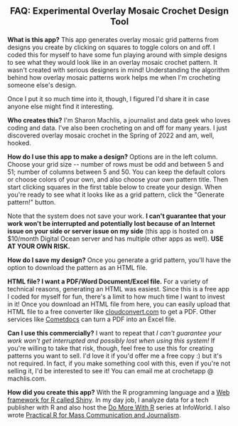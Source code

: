 

<style> h3  {font-size: 20px; text-align: center; !important;}
h4.author {text-align: center; !important;}
</style>

### FAQ: Experimental Overlay Mosaic Crochet Design Tool

**What is this app?** This app generates overlay mosaic grid patterns from designs you create by clicking on squares to toggle colors on and off. I coded this for myself to have some fun playing around with simple designs to see what they would look like in an overlay mosaic crochet pattern. It wasn't created with serious designers in mind! Understanding the algorithm behind how overlay mosaic patterns work helps me when I'm crocheting someone else's design.

Once I put it so much time into it, though, I figured I'd share it in case anyone else might find it interesting.

**Who creates this?** I'm Sharon Machlis, a journalist and data geek who loves coding and data. I've also been crocheting on and off for many years. I just discovered overlay mosaic crochet in the Spring of 2022 and am, well, hooked.

**How do I use this app to make a design?** Options are in the left column. Choose your grid size -- number of rows must be odd and between 5 and 51; number of columns between 5 and 50. You can keep the default colors or choose colors of your own, and also choose your own pattern title. Then start clicking squares in the first table below to create your design. When you're ready to see what it looks like as a grid pattern, click the "Generate pattern!" button.

Note that the system does not save your work. **I can't guarantee that your work won't be interrupted and potentially lost because of an Internet issue on your side or server issue on my side** (this app is hosted on a $10/month Digital Ocean server and has multiple other apps as well). **USE AT YOUR OWN RISK.**

**How do I save my design?** Once you generate a grid pattern, you'll have the option to download the pattern as an HTML file.

**HTML file? I want a PDF/Word Document/Excel file.** For a variety of technical reasons, generating an HTML was easiest. Since this is a free app I coded for myself for fun, there's a limit to how much time I want to invest in it! Once you download an HTML file from here, you can easily upload that HTML file to a free converter like [cloudconvert.com](https://cloudconvert.com/html-to-pdf) to get a PDF. Other services like [Cometdocs](https://www.cometdocs.com/) can turn a PDF into an Excel file.

**Can I use this commercially?** I want to repeat that _I can't guarantee your work won't get interrupted and possibly lost when using this system!_ If you're willing to take that risk, though, feel free to use this for creating patterns you want to sell. I'd love it if you'd offer me a free copy :) but it's not required. In fact, if you make something cool with this, even if you're not selling it, I'd be interested to see it! You can email me at crochetapp @ machlis.com.

**How did you create this app?** With the R programming language and a [Web framework for R called Shiny](https://shiny.rstudio.com/). In my day job, I analyze data for a tech publisher with R and also host the [Do More With R](https://bit.ly/domorewithR) series at InfoWorld. I also wrote [Practical R for Mass Communication and Journalism](https://www.machlis.com/R4Journalists/).

